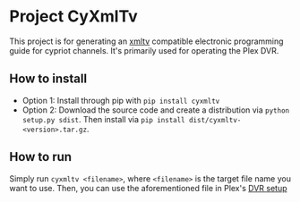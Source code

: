 # Project CyXmlTv

This project is for generating an [xmltv](http://wiki.xmltv.org) compatible
electronic programming guide for cypriot channels. It's primarily used for
operating the Plex DVR.

## How to install

* Option 1: Install through pip with `pip install cyxmltv`
* Option 2: Download the source code and create a distribution via 
`python setup.py sdist`. Then install via 
`pip install dist/cyxmltv-<version>.tar.gz`.

## How to run

Simply run `cyxmltv <filename>`, where `<filename>` is the target file name 
you want to use. Then, you can use the aforementioned file in Plex's
[DVR setup](https://support.plex.tv/articles/225877347-live-tv-dvr/)

